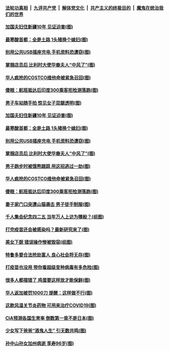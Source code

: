 ####  [法轮功真相](../../../../basic/blob/master/README.md?t=04250232) &nbsp;|&nbsp; [九评共产党](../../../../9ping.md/blob/master/README.md?t=04250232) &nbsp;|&nbsp; [解体党文化](../../../../jtdwh.md/blob/master/README.md?t=04250232)  &nbsp;|&nbsp; [共产主义的终极目的](../../../../gczydzjmd.md/blob/master/README.md?t=04250232) &nbsp;|&nbsp; [魔鬼在统治我们的世界](../../../../mgztzwmdsj.md/blob/master/README.md?t=04250232) 

#### [加国夫妇住新疆10年 见证迫害(图)](../pages/p3/969700.md?t=04250232) 

#### [最寒酸首都：全是土路 1头猪换个媳妇(图)](../pages/p3/969358.md?t=04250232) 

#### [别用公共USB插座充电 手机资料恐遭窃(图)](../pages/p3/969693.md?t=04250232) 

#### [掌掴店员后 比利时大使华裔夫人“中风了”(图)](../pages/p3/969668.md?t=04250232) 

#### [华人疯抢的COSTCO维他命被紧急召回(图)](../pages/p3/969666.md?t=04250232) 

#### [傻眼：航班抵达后印度300乘客拒检测落跑(图)](../pages/p3/969661.md?t=04250232) 

#### [男子车站随手拍 惊见女子双腿透明(图)](../pages/p3/969364.md?t=04250232) 

#### [加国夫妇住新疆10年 见证迫害(图)](../pages/p3/969700.md?t=04250232) 

#### [最寒酸首都：全是土路 1头猪换个媳妇(图)](../pages/p3/969358.md?t=04250232) 

#### [别用公共USB插座充电 手机资料恐遭窃(图)](../pages/p3/969693.md?t=04250232) 

#### [掌掴店员后 比利时大使华裔夫人“中风了”(图)](../pages/p3/969668.md?t=04250232) 

#### [男子跑步时被饿熊跟踪 用这招逃过一劫(图)](../pages/p3/969681.md?t=04250232) 

#### [华人疯抢的COSTCO维他命被紧急召回(图)](../pages/p3/969666.md?t=04250232) 

#### [傻眼：航班抵达后印度300乘客拒检测落跑(图)](../pages/p3/969661.md?t=04250232) 

#### [妻子家门口突遭山猫袭击 男子徒手制服(图)](../pages/p3/969627.md?t=04250232) 

#### [千人集会纪念四二五 当年万人上访为哪般？(组图)](../pages/p3/969583.md?t=04250232) 

#### [打完疫苗还会被感染吗？最新研究来了(图)](../pages/p3/969590.md?t=04250232) 

#### [美女下厨 错误操作惨被毁容(组图)](../pages/p3/969592.md?t=04250232) 

#### [特鲁多要合法抢劫富人 良心社会将无存(图)](../pages/p3/969585.md?t=04250232) 

#### [打疫苗也没用 带你看超级变种病毒有多危险(图)](../pages/p3/969587.md?t=04250232) 

#### [很多人都摆错了 鸡蛋要这样放才能保鲜(图)](../pages/p3/969578.md?t=04250232) 

#### [华人返加被罚1000刀 提醒：这样做不行(图)](../pages/p3/969567.md?t=04250232) 

#### [这款风湿关节炎药物 可用来治疗COVID19(图)](../pages/p3/969548.md?t=04250232) 

#### [CIA预测各国生育率 倒数第一竟不是日本(图)](../pages/p3/969480.md?t=04250232) 

#### [少女写下爸爸“酒鬼人生” 引无数共鸣(图)](../pages/p3/969478.md?t=04250232) 

#### [孙中山孙女加州病逝 享寿96岁(图)](../pages/p3/969453.md?t=04250232) 

